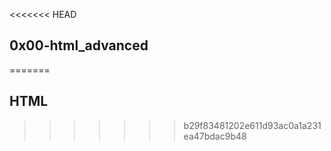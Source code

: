 <<<<<<< HEAD
## 0x00-html_advanced
=======
## HTML
>>>>>>> b29f83481202e611d93ac0a1a231ea47bdac9b48
